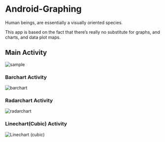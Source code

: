 # Android-Graphing

Human beings, are essentially a visually oriented species.

This app is based on the fact that there’s really no substitute for graphs, and charts, and data plot maps.

## Main Activity

![sample](https://github.com/gichukipaul/Android-Graphing/blob/master/app/src/main/res/raw/screenshot.png "MainActivity")

### Barchart Activity

![barchart](https://github.com/gichukipaul/Android-Graphing/blob/master/BarChart.png "Barchart")


### Radarchart Activity

![radarchart](https://github.com/gichukipaul/Android-Graphing/blob/master/RadarChart.png "radarchart")

### Linechart(Cubic) Activity

![Linechart (cubic)](https://github.com/gichukipaul/Android-Graphing/blob/master/LineChart(Cubic).png "Linechart")

